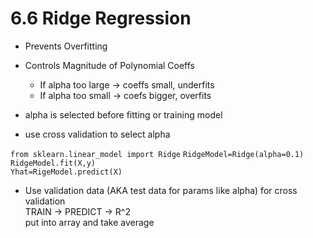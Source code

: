 # 6.6 Ridge Regression

* Prevents Overfitting

* Controls Magnitude of Polynomial Coeffs
    * If alpha too large ->  coeffs small, underfits
    * If alpha too small -> coefs bigger, overfits
* alpha is selected before fitting or training model

* use cross validation to select alpha

`from sklearn.linear_model import Ridge`
`RidgeModel=Ridge(alpha=0.1) ` 
`RidgeModel.fit(X,y)`  
`Yhat=RigeModel.predict(X) `


* Use validation data (AKA test data for params like alpha) for cross validation  
    TRAIN -> PREDICT -> R^2   
    put into array and take average